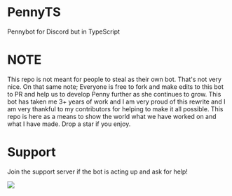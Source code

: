 # PennyTS

Pennybot for Discord but in TypeScript

# NOTE

This repo is not meant for people to steal as their own bot. That's not very nice. On that same note;
Everyone is free to fork and make edits to this bot to PR and help us to develop Penny further as she continues to grow.
This bot has taken me 3+ years of work and I am very proud of this rewrite and I am very thankful to my contributors
for helping to make it all possible. This repo is here as a means to show the world what we have worked on and what I have made.
Drop a star if you enjoy.


# Support
<p>Join the support server if the bot is acting up and ask for help!</p>
<a href = "https://discord.gg/kwcd9dq"><img src="https://discordapp.com/api/guilds/309531752014151690/embed.png?style=banner1">
